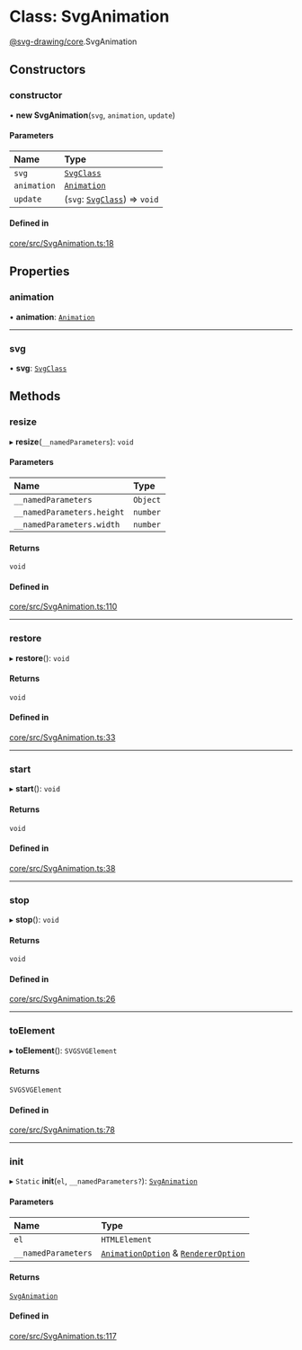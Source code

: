 # Class: SvgAnimation

[@svg-drawing/core](../../modules/svg_drawing_core.md).SvgAnimation

## Constructors

### constructor

• **new SvgAnimation**(`svg`, `animation`, `update`)

#### Parameters

| Name | Type |
| :------ | :------ |
| `svg` | [`SvgClass`](../../interfaces/svg_drawing_core/SvgClass.md) |
| `animation` | [`Animation`](Animation.md) |
| `update` | (`svg`: [`SvgClass`](../../interfaces/svg_drawing_core/SvgClass.md)) => `void` |

#### Defined in

[core/src/SvgAnimation.ts:18](https://github.com/kmkzt/svg-drawing/blob/ab85f6a/packages/core/src/SvgAnimation.ts#L18)

## Properties

### animation

• **animation**: [`Animation`](Animation.md)

___

### svg

• **svg**: [`SvgClass`](../../interfaces/svg_drawing_core/SvgClass.md)

## Methods

### resize

▸ **resize**(`__namedParameters`): `void`

#### Parameters

| Name | Type |
| :------ | :------ |
| `__namedParameters` | `Object` |
| `__namedParameters.height` | `number` |
| `__namedParameters.width` | `number` |

#### Returns

`void`

#### Defined in

[core/src/SvgAnimation.ts:110](https://github.com/kmkzt/svg-drawing/blob/ab85f6a/packages/core/src/SvgAnimation.ts#L110)

___

### restore

▸ **restore**(): `void`

#### Returns

`void`

#### Defined in

[core/src/SvgAnimation.ts:33](https://github.com/kmkzt/svg-drawing/blob/ab85f6a/packages/core/src/SvgAnimation.ts#L33)

___

### start

▸ **start**(): `void`

#### Returns

`void`

#### Defined in

[core/src/SvgAnimation.ts:38](https://github.com/kmkzt/svg-drawing/blob/ab85f6a/packages/core/src/SvgAnimation.ts#L38)

___

### stop

▸ **stop**(): `void`

#### Returns

`void`

#### Defined in

[core/src/SvgAnimation.ts:26](https://github.com/kmkzt/svg-drawing/blob/ab85f6a/packages/core/src/SvgAnimation.ts#L26)

___

### toElement

▸ **toElement**(): `SVGSVGElement`

#### Returns

`SVGSVGElement`

#### Defined in

[core/src/SvgAnimation.ts:78](https://github.com/kmkzt/svg-drawing/blob/ab85f6a/packages/core/src/SvgAnimation.ts#L78)

___

### init

▸ `Static` **init**(`el`, `__namedParameters?`): [`SvgAnimation`](SvgAnimation.md)

#### Parameters

| Name | Type |
| :------ | :------ |
| `el` | `HTMLElement` |
| `__namedParameters` | [`AnimationOption`](../../modules/svg_drawing_core.md#animationoption) & [`RendererOption`](../../modules/svg_drawing_core.md#rendereroption) |

#### Returns

[`SvgAnimation`](SvgAnimation.md)

#### Defined in

[core/src/SvgAnimation.ts:117](https://github.com/kmkzt/svg-drawing/blob/ab85f6a/packages/core/src/SvgAnimation.ts#L117)
